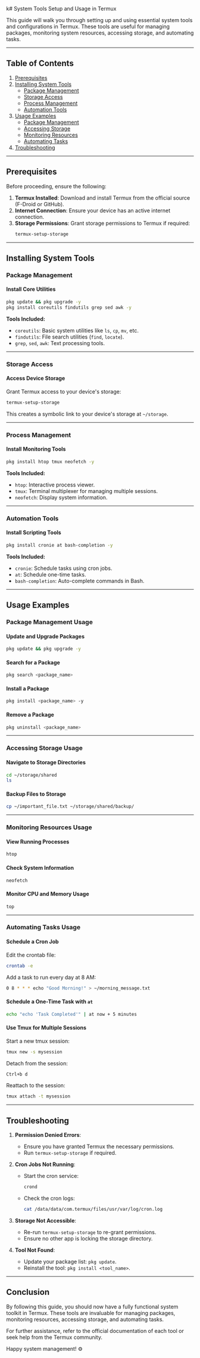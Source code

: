 k# System Tools Setup and Usage in Termux

This guide will walk you through setting up and using essential system tools and configurations in Termux. These tools are useful for managing packages, monitoring system resources, accessing storage, and automating tasks.

---

## Table of Contents

1. [Prerequisites](#prerequisites)
2. [Installing System Tools](#installing-system-tools)
   - [Package Management](#package-management)
   - [Storage Access](#storage-access)
   - [Process Management](#process-management)
   - [Automation Tools](#automation-tools)
3. [Usage Examples](#usage-examples)
   - [Package Management](#package-management-usage)
   - [Accessing Storage](#accessing-storage-usage)
   - [Monitoring Resources](#monitoring-resources-usage)
   - [Automating Tasks](#automating-tasks-usage)
4. [Troubleshooting](#troubleshooting)

---

## Prerequisites

Before proceeding, ensure the following:

1. **Termux Installed**: Download and install Termux from the official source (F-Droid or GitHub).
2. **Internet Connection**: Ensure your device has an active internet connection.
3. **Storage Permissions**: Grant storage permissions to Termux if required:
   ```bash
   termux-setup-storage
   ```

---

## Installing System Tools

### Package Management

#### Install Core Utilities
```bash
pkg update && pkg upgrade -y
pkg install coreutils findutils grep sed awk -y
```

**Tools Included:**
- `coreutils`: Basic system utilities like `ls`, `cp`, `mv`, etc.
- `findutils`: File search utilities (`find`, `locate`).
- `grep`, `sed`, `awk`: Text processing tools.

---

### Storage Access

#### Access Device Storage
Grant Termux access to your device's storage:
```bash
termux-setup-storage
```

This creates a symbolic link to your device's storage at `~/storage`.

---

### Process Management

#### Install Monitoring Tools
```bash
pkg install htop tmux neofetch -y
```

**Tools Included:**
- `htop`: Interactive process viewer.
- `tmux`: Terminal multiplexer for managing multiple sessions.
- `neofetch`: Display system information.

---

### Automation Tools

#### Install Scripting Tools
```bash
pkg install cronie at bash-completion -y
```

**Tools Included:**
- `cronie`: Schedule tasks using cron jobs.
- `at`: Schedule one-time tasks.
- `bash-completion`: Auto-complete commands in Bash.

---

## Usage Examples

### Package Management Usage

#### Update and Upgrade Packages
```bash
pkg update && pkg upgrade -y
```

#### Search for a Package
```bash
pkg search <package_name>
```

#### Install a Package
```bash
pkg install <package_name> -y
```

#### Remove a Package
```bash
pkg uninstall <package_name>
```

---

### Accessing Storage Usage

#### Navigate to Storage Directories
```bash
cd ~/storage/shared
ls
```

#### Backup Files to Storage
```bash
cp ~/important_file.txt ~/storage/shared/backup/
```

---

### Monitoring Resources Usage

#### View Running Processes
```bash
htop
```

#### Check System Information
```bash
neofetch
```

#### Monitor CPU and Memory Usage
```bash
top
```

---

### Automating Tasks Usage

#### Schedule a Cron Job
Edit the crontab file:
```bash
crontab -e
```

Add a task to run every day at 8 AM:
```bash
0 8 * * * echo "Good Morning!" > ~/morning_message.txt
```

#### Schedule a One-Time Task with `at`
```bash
echo "echo 'Task Completed'" | at now + 5 minutes
```

#### Use Tmux for Multiple Sessions
Start a new tmux session:
```bash
tmux new -s mysession
```

Detach from the session:
```bash
Ctrl+b d
```

Reattach to the session:
```bash
tmux attach -t mysession
```

---

## Troubleshooting

1. **Permission Denied Errors**:
   - Ensure you have granted Termux the necessary permissions.
   - Run `termux-setup-storage` if required.

2. **Cron Jobs Not Running**:
   - Start the cron service:
     ```bash
     crond
     ```
   - Check the cron logs:
     ```bash
     cat /data/data/com.termux/files/usr/var/log/cron.log
     ```

3. **Storage Not Accessible**:
   - Re-run `termux-setup-storage` to re-grant permissions.
   - Ensure no other app is locking the storage directory.

4. **Tool Not Found**:
   - Update your package list: `pkg update`.
   - Reinstall the tool: `pkg install <tool_name>`.

---

## Conclusion

By following this guide, you should now have a fully functional system toolkit in Termux. These tools are invaluable for managing packages, monitoring resources, accessing storage, and automating tasks.

For further assistance, refer to the official documentation of each tool or seek help from the Termux community.

Happy system management! ⚙️
